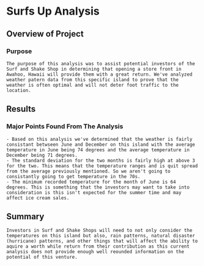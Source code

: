 # Surfs Up Analysis
## Overview of Project

### Purpose
    The purpose of this analysis was to assist potential investors of the Surf and Shake Shop in determining that opening a store front in Awahoo, Hawaii will provide them with a great return. We've analyzed weather patern data from this specific island to prove that the weather is often optimal and will not deter foot traffic to the location.   

## Results

### Major Points Found From The Analysis
    - Based on this analysis we've determined that the weather is fairly consistant betwseen June and December on this island with the average temperature in June being 74 degrees and the average temperature in December being 71 degrees. 
    - The standard deviation for the two months is fairly high at above 3 for the two. This means that the temperature ranges and is quit spread from the average previously mentioned. So we aren't going to consistantly going to get temperature in the 70s. 
    - The minimum recorded temperature for the month of June is 64 degrees. This is something that the investors may want to take into consideration is this isn't expected for the summer time and may affect ice cream sales.
 
    
## Summary
    Investors in Surf and Shake Shops will need to not only consider the temperatures on this island but also, rain patterns, natural disaster (hurricane) patterns, and other things that will affect the ability to aquire a worth while return from their contribution as this current analysis does not provide enough well reounded information on the potential of this venture. 
